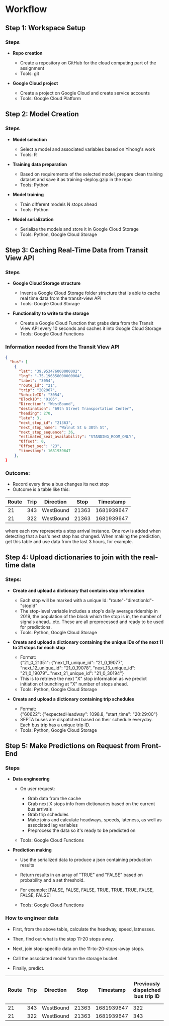 # Workflow

## Step 1: Workspace Setup

### Steps

- **Repo creation**
  - Create a repository on GitHub for the cloud computing part of the assignment
  - Tools: git

- **Google Cloud project**
  - Create a project on Google Cloud and create service accounts
  - Tools: Google Cloud Platform

## Step 2: Model Creation

### Steps

- **Model selection**
  - Select a model and associated variables based on Yihong's work
  - Tools: R

- **Training data preparation**
  - Based on requirements of the selected model, prepare clean training dataset and save it as training-deploy.gzip in the repo
  - Tools: Python

- **Model training**
  - Train different models N stops ahead
  - Tools: Python

- **Model serialization**
  - Serialize the models and store it in Google Cloud Storage
  - Tools: Python, Google Cloud Storage

## Step 3: Caching Real-Time Data from Transit View API

### Steps

- **Google Cloud Storage structure**
  - Invent a Google Cloud Storage folder structure that is able to cache real time data from the transit-view API
  - Tools: Google Cloud Storage

- **Functionality to write to the storage**
  - Create a Google Cloud Function that grabs data from the Transit View API every 10 seconds and caches it into Google Cloud Storage
  - Tools: Google Cloud Functions

### Information needed from the Transit View API

```json
{
  "bus": [
    {
      "lat": "39.953476000000002",
      "lng": "-75.196358000000004",
      "label": "3054",
      "route_id": "21",
      "trip": "202967",
      "VehicleID": "3054",
      "BlockID": "9105",
      "Direction": "WestBound",
      "destination": "69th Street Transportation Center",
      "heading": 270,
      "late": 3,
      "next_stop_id": "21363",
      "next_stop_name": "Walnut St & 38th St",
      "next_stop_sequence": 36,
      "estimated_seat_availability": "STANDING_ROOM_ONLY",
      "Offset": 0,
      "Offset_sec": "23",
      "timestamp": 1681939647
    },
}
```

### Outcome:

- Record every time a bus changes its next stop
- Outcome is a table like this:

| Route | Trip | Direction | Stop  | Timestamp  |
|-------|------|-----------|-------|------------|
| 21    | 343  | WestBound | 21363 | 1681939647 |
| 21    | 322  | WestBound | 21363 | 1681939647 |

where each row represents a stop arrival instance. One row is added when detecting that a bus's next stop has changed.
When making the prediction, get this table and use data from the last 3 hours, for example.

## Step 4: Upload dictionaries to join with the real-time data

### Steps: 

- **Create and upload a dictionary that contains stop information**
  - Each stop will be marked with a unique Id: "route"-"directionId"-"stopId"
  - The stop-level variable includes a stop's daily average ridership in 2019, the population of the block which the stop is in, the number of signals ahead...etc. These are all preprocessed and ready to be used for predictions.
  - Tools: Python, Google Cloud Storage

- **Create and upload a dictionary containing the unique IDs of the next 11 to 21 stops for each stop**
  - Format:          
  {"21_0_21351": {"next_11_unique_id": "21_0_19077", "next_12_unique_id": "21_0_19078", "next_13_unique_id": "21_0_19079"..."next_21_unique_id": "21_0_30194"}
  - This is to retrieve the next "X" stop information as we predict initiation of bunching at "X" number of stops ahead.
  - Tools: Python, Google Cloud Storage

- **Create and upload a dictionary containing trip schedules**
  - Format:          
  {"60622": {"expectedHeadway": 1098.8, "start_time": "20:29:00"} 
  - SEPTA buses are dispatched based on their schedule everyday. Each bus trip has a unique trip ID. 
  - Tools: Python, Google Cloud Storage

## Step 5: Make Predictions on Request from Front-End

### Steps

- **Data engineering**
  - On user request:
    - Grab data from the cache
    - Grab next X stops info from dictionaries based on the current bus arrivals
    - Grab trip schedules
    - Make joins and calculate headways, speeds, lateness, as well as associated lag variables
    - Preprocess the data so it's ready to be predicted on

  - Tools: Google Cloud Functions

- **Prediction making**
  - Use the serialized data to produce a json containing production results
  - Return results in an array of "TRUE" and "FALSE" based on probability and a set threshold.
  - For example:
    [FALSE, FALSE, FALSE, TRUE, TRUE, TRUE, FALSE, FALSE, FALSE]
  
  - Tools: Google Cloud Functions

### How to engineer data

 - First, from the above table, calculate the headway, speed, latnesses.

 - Then, find out what is the stop 11-20 stops away.

 - Next, join stop-specific data on the 11-to-20-stops-away stops.


 - Call the associated model from the storage bucket.

 - Finally, predict.


| Route | Trip | Direction | Stop  | Timestamp  | Previously dispatched bus trip ID | Headway | Speed | Lateness | Future Xth Stop ID  | Stop level variables |
|-------|------|-----------|-------|------------|-----------------------------------|---------|-------|----------|---------------|------------|
| 21    | 343  | WestBound | 21363 | 1681939647 | 322                               | 10      | 10    | 0        | 21567           | 10         | 0             |
| 21    | 322  | WestBound | 21363 | 1681939647 | 343                               | 10      | 10    | 0        | 21567           | 10         | 



